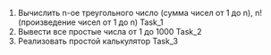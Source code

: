 1. Вычислить n-ое треугольного число (сумма чисел от 1 до n), n! (произведение чисел от 1 до n)
Task_1
2. Вывести все простые числа от 1 до 1000
 Task_2
3. Реализовать простой калькулятор
 Task_3